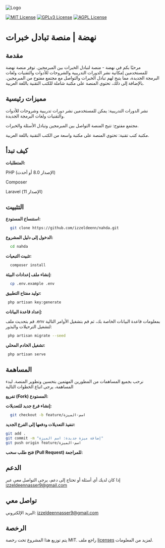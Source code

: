 ﻿
![Logo](https://i.postimg.cc/c4FcFPRd/image.png)

[![MIT License](https://img.shields.io/badge/License-MIT-green.svg)](https://choosealicense.com/licenses/mit/) [![GPLv3 License](https://img.shields.io/badge/License-GPL%20v3-yellow.svg)](https://opensource.org/licenses/) [![AGPL License](https://img.shields.io/badge/license-AGPL-blue.svg)](http://www.gnu.org/licenses/agpl-3.0)


# نهضة | منصة تبادل خبرات

## مقدمة  

مرحبًا بكم في نهضة - منصة لتبادل الخبرات بين المبرمجين. توفر منصة نهضة للمستخدمين إمكانية نشر الدورات التدريبية والشروحات للأدوات والتقنيات ولغات البرمجة الجديدة، مما يتيح لهم تبادل الخبرات والتواصل مع مجتمع مفتوح من المبرمجين. بالإضافة إلى ذلك، تحتوي المنصة على مكتبة شاملة للكتب التقنية باللغة العربية.


## مميزات رئيسية

نشر الدورات التدريبية: يمكن للمستخدمين نشر دورات تدريبية وشروحات للأدوات والتقنيات ولغات البرمجة الجديدة.

مجتمع مفتوح: تتيح المنصة التواصل بين المبرمجين وتبادل الأسئلة والخبرات.

مكتبة كتب تقنية: تحتوي المنصة على مكتبة واسعة من الكتب التقنية باللغة العربية.
## كيف تبدأ

**المتطلبات:**

PHP (الإصدار 8.0 أو أحدث)

Composer

Laravel (الإصدار 11)



## التثبيت

**استنساخ المستودع:**

```bash
  git clone https://github.com/izzeldeenn/nahda.git
```

**الدخول إلى دليل المشروع:**

```bash
  cd nahda
```

**تثبيت التبعيات:**

```bash
  composer install
```

**إنشاء ملف إعدادات البيئة:**

```bash
  cp .env.example .env
```

**توليد مفتاح التطبيق:**

```bash
 php artisan key:generate
```
**إعداد قاعدة البيانات:**

قم بتحديث ملف .env بمعلومات قاعدة البيانات الخاصة بك، ثم قم بتشغيل الأوامر التالية لتشغيل الترحيلات والبذور:

```bash
 php artisan migrate --seed
```
**تشغيل الخادم المحلي:**

```bash
 php artisan serve
```
## المساهمة
نرحب بجميع المساهمات من المطورين المهتمين بتحسين وتطوير المنصة. لبدء المساهمة، يرجى اتباع الخطوات التالية

**تفريع (Fork) المستودع:**

**إنشاء فرع جديد للتعديلات:**

```bash
  git checkout -b feature/اسم-الميزة
```
**تنفيذ التعديلات ودفعها إلى الفرع الجديد:**

```bash
git add .
git commit -m "إضافة ميزة جديدة: اسم الميزة"
git push origin feature/اسم-الميزة

```
**فتح طلب سحب (Pull Request) للمراجعة:**


## الدعم

إذا كان لديك أي أسئلة أو تحتاج إلى دعم، يرجى التواصل معي عبر izzeldeennasser9@gmail.com 


## تواصل معي

البريد الإلكتروني: izzeldeennasser9@gmail.com 



## الرخصة
يتم توزيع هذا المشروع تحت رخصة MIT. راجع ملف [licenses](https://choosealicense.com/licenses/mit/) لمزيد من المعلومات.

